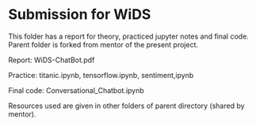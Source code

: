 # Submission for WiDS

This folder has a report for theory, practiced jupyter notes and final code. Parent folder is forked from mentor of the present project. 


Report: WiDS-ChatBot.pdf 

Practice: titanic.ipynb, tensorflow.ipynb, sentiment,ipynb 

Final code: Conversational_Chatbot.ipynb 


Resources used are given in other folders of parent directory (shared by mentor).
